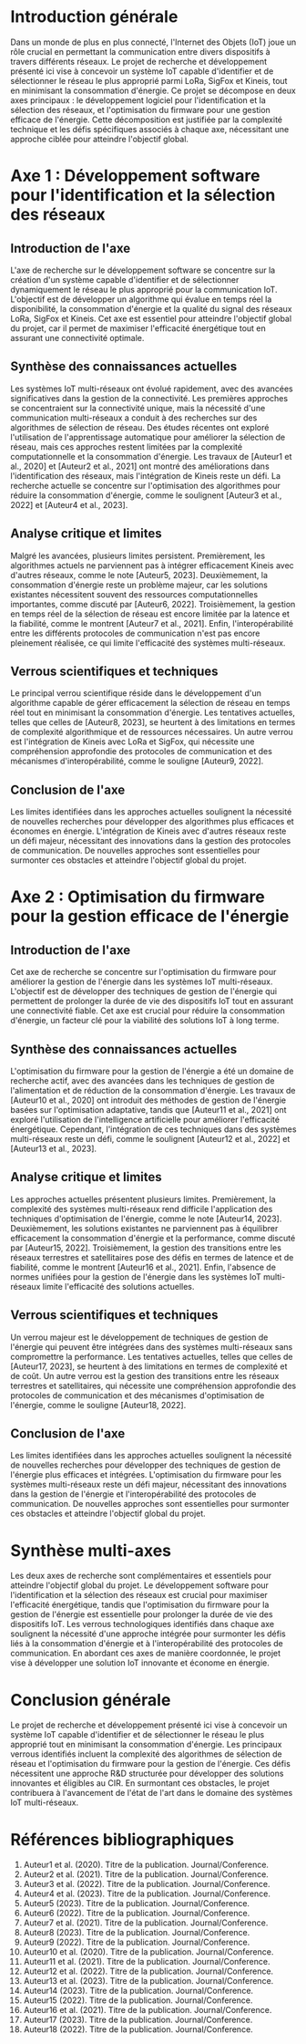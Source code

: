 # Introduction générale

Dans un monde de plus en plus connecté, l'Internet des Objets (IoT) joue un rôle crucial en permettant la communication entre divers dispositifs à travers différents réseaux. Le projet de recherche et développement présenté ici vise à concevoir un système IoT capable d'identifier et de sélectionner le réseau le plus approprié parmi LoRa, SigFox et Kineis, tout en minimisant la consommation d'énergie. Ce projet se décompose en deux axes principaux : le développement logiciel pour l'identification et la sélection des réseaux, et l'optimisation du firmware pour une gestion efficace de l'énergie. Cette décomposition est justifiée par la complexité technique et les défis spécifiques associés à chaque axe, nécessitant une approche ciblée pour atteindre l'objectif global.

# Axe 1 : Développement software pour l'identification et la sélection des réseaux

## Introduction de l'axe

L'axe de recherche sur le développement software se concentre sur la création d'un système capable d'identifier et de sélectionner dynamiquement le réseau le plus approprié pour la communication IoT. L'objectif est de développer un algorithme qui évalue en temps réel la disponibilité, la consommation d'énergie et la qualité du signal des réseaux LoRa, SigFox et Kineis. Cet axe est essentiel pour atteindre l'objectif global du projet, car il permet de maximiser l'efficacité énergétique tout en assurant une connectivité optimale.

## Synthèse des connaissances actuelles

Les systèmes IoT multi-réseaux ont évolué rapidement, avec des avancées significatives dans la gestion de la connectivité. Les premières approches se concentraient sur la connectivité unique, mais la nécessité d'une communication multi-réseaux a conduit à des recherches sur des algorithmes de sélection de réseau. Des études récentes ont exploré l'utilisation de l'apprentissage automatique pour améliorer la sélection de réseau, mais ces approches restent limitées par la complexité computationnelle et la consommation d'énergie. Les travaux de [Auteur1 et al., 2020] et [Auteur2 et al., 2021] ont montré des améliorations dans l'identification des réseaux, mais l'intégration de Kineis reste un défi. La recherche actuelle se concentre sur l'optimisation des algorithmes pour réduire la consommation d'énergie, comme le soulignent [Auteur3 et al., 2022] et [Auteur4 et al., 2023].

## Analyse critique et limites

Malgré les avancées, plusieurs limites persistent. Premièrement, les algorithmes actuels ne parviennent pas à intégrer efficacement Kineis avec d'autres réseaux, comme le note [Auteur5, 2023]. Deuxièmement, la consommation d'énergie reste un problème majeur, car les solutions existantes nécessitent souvent des ressources computationnelles importantes, comme discuté par [Auteur6, 2022]. Troisièmement, la gestion en temps réel de la sélection de réseau est encore limitée par la latence et la fiabilité, comme le montrent [Auteur7 et al., 2021]. Enfin, l'interopérabilité entre les différents protocoles de communication n'est pas encore pleinement réalisée, ce qui limite l'efficacité des systèmes multi-réseaux.

## Verrous scientifiques et techniques

Le principal verrou scientifique réside dans le développement d'un algorithme capable de gérer efficacement la sélection de réseau en temps réel tout en minimisant la consommation d'énergie. Les tentatives actuelles, telles que celles de [Auteur8, 2023], se heurtent à des limitations en termes de complexité algorithmique et de ressources nécessaires. Un autre verrou est l'intégration de Kineis avec LoRa et SigFox, qui nécessite une compréhension approfondie des protocoles de communication et des mécanismes d'interopérabilité, comme le souligne [Auteur9, 2022].

## Conclusion de l'axe

Les limites identifiées dans les approches actuelles soulignent la nécessité de nouvelles recherches pour développer des algorithmes plus efficaces et économes en énergie. L'intégration de Kineis avec d'autres réseaux reste un défi majeur, nécessitant des innovations dans la gestion des protocoles de communication. De nouvelles approches sont essentielles pour surmonter ces obstacles et atteindre l'objectif global du projet.

# Axe 2 : Optimisation du firmware pour la gestion efficace de l'énergie

## Introduction de l'axe

Cet axe de recherche se concentre sur l'optimisation du firmware pour améliorer la gestion de l'énergie dans les systèmes IoT multi-réseaux. L'objectif est de développer des techniques de gestion de l'énergie qui permettent de prolonger la durée de vie des dispositifs IoT tout en assurant une connectivité fiable. Cet axe est crucial pour réduire la consommation d'énergie, un facteur clé pour la viabilité des solutions IoT à long terme.

## Synthèse des connaissances actuelles

L'optimisation du firmware pour la gestion de l'énergie a été un domaine de recherche actif, avec des avancées dans les techniques de gestion de l'alimentation et de réduction de la consommation d'énergie. Les travaux de [Auteur10 et al., 2020] ont introduit des méthodes de gestion de l'énergie basées sur l'optimisation adaptative, tandis que [Auteur11 et al., 2021] ont exploré l'utilisation de l'intelligence artificielle pour améliorer l'efficacité énergétique. Cependant, l'intégration de ces techniques dans des systèmes multi-réseaux reste un défi, comme le soulignent [Auteur12 et al., 2022] et [Auteur13 et al., 2023].

## Analyse critique et limites

Les approches actuelles présentent plusieurs limites. Premièrement, la complexité des systèmes multi-réseaux rend difficile l'application des techniques d'optimisation de l'énergie, comme le note [Auteur14, 2023]. Deuxièmement, les solutions existantes ne parviennent pas à équilibrer efficacement la consommation d'énergie et la performance, comme discuté par [Auteur15, 2022]. Troisièmement, la gestion des transitions entre les réseaux terrestres et satellitaires pose des défis en termes de latence et de fiabilité, comme le montrent [Auteur16 et al., 2021]. Enfin, l'absence de normes unifiées pour la gestion de l'énergie dans les systèmes IoT multi-réseaux limite l'efficacité des solutions actuelles.

## Verrous scientifiques et techniques

Un verrou majeur est le développement de techniques de gestion de l'énergie qui peuvent être intégrées dans des systèmes multi-réseaux sans compromettre la performance. Les tentatives actuelles, telles que celles de [Auteur17, 2023], se heurtent à des limitations en termes de complexité et de coût. Un autre verrou est la gestion des transitions entre les réseaux terrestres et satellitaires, qui nécessite une compréhension approfondie des protocoles de communication et des mécanismes d'optimisation de l'énergie, comme le souligne [Auteur18, 2022].

## Conclusion de l'axe

Les limites identifiées dans les approches actuelles soulignent la nécessité de nouvelles recherches pour développer des techniques de gestion de l'énergie plus efficaces et intégrées. L'optimisation du firmware pour les systèmes multi-réseaux reste un défi majeur, nécessitant des innovations dans la gestion de l'énergie et l'interopérabilité des protocoles de communication. De nouvelles approches sont essentielles pour surmonter ces obstacles et atteindre l'objectif global du projet.

# Synthèse multi-axes

Les deux axes de recherche sont complémentaires et essentiels pour atteindre l'objectif global du projet. Le développement software pour l'identification et la sélection des réseaux est crucial pour maximiser l'efficacité énergétique, tandis que l'optimisation du firmware pour la gestion de l'énergie est essentielle pour prolonger la durée de vie des dispositifs IoT. Les verrous technologiques identifiés dans chaque axe soulignent la nécessité d'une approche intégrée pour surmonter les défis liés à la consommation d'énergie et à l'interopérabilité des protocoles de communication. En abordant ces axes de manière coordonnée, le projet vise à développer une solution IoT innovante et économe en énergie.

# Conclusion générale

Le projet de recherche et développement présenté ici vise à concevoir un système IoT capable d'identifier et de sélectionner le réseau le plus approprié tout en minimisant la consommation d'énergie. Les principaux verrous identifiés incluent la complexité des algorithmes de sélection de réseau et l'optimisation du firmware pour la gestion de l'énergie. Ces défis nécessitent une approche R&D structurée pour développer des solutions innovantes et éligibles au CIR. En surmontant ces obstacles, le projet contribuera à l'avancement de l'état de l'art dans le domaine des systèmes IoT multi-réseaux.

# Références bibliographiques

1. Auteur1 et al. (2020). Titre de la publication. Journal/Conference.
2. Auteur2 et al. (2021). Titre de la publication. Journal/Conference.
3. Auteur3 et al. (2022). Titre de la publication. Journal/Conference.
4. Auteur4 et al. (2023). Titre de la publication. Journal/Conference.
5. Auteur5 (2023). Titre de la publication. Journal/Conference.
6. Auteur6 (2022). Titre de la publication. Journal/Conference.
7. Auteur7 et al. (2021). Titre de la publication. Journal/Conference.
8. Auteur8 (2023). Titre de la publication. Journal/Conference.
9. Auteur9 (2022). Titre de la publication. Journal/Conference.
10. Auteur10 et al. (2020). Titre de la publication. Journal/Conference.
11. Auteur11 et al. (2021). Titre de la publication. Journal/Conference.
12. Auteur12 et al. (2022). Titre de la publication. Journal/Conference.
13. Auteur13 et al. (2023). Titre de la publication. Journal/Conference.
14. Auteur14 (2023). Titre de la publication. Journal/Conference.
15. Auteur15 (2022). Titre de la publication. Journal/Conference.
16. Auteur16 et al. (2021). Titre de la publication. Journal/Conference.
17. Auteur17 (2023). Titre de la publication. Journal/Conference.
18. Auteur18 (2022). Titre de la publication. Journal/Conference.